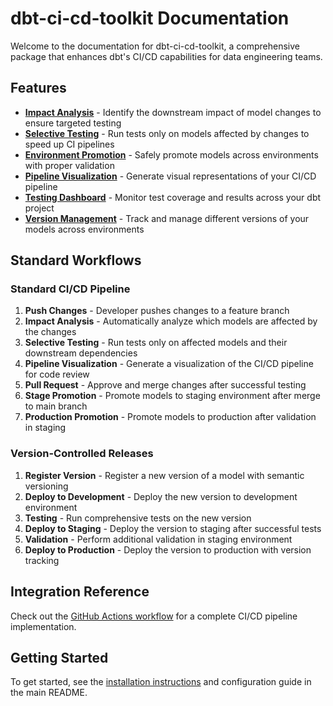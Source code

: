 # dbt-ci-cd-toolkit Documentation

Welcome to the documentation for dbt-ci-cd-toolkit, a comprehensive package that enhances dbt's CI/CD capabilities for data engineering teams.

## Features

- [**Impact Analysis**](./impact_analysis.md) - Identify the downstream impact of model changes to ensure targeted testing
- [**Selective Testing**](./selective_testing.md) - Run tests only on models affected by changes to speed up CI pipelines
- [**Environment Promotion**](./environment_promotion.md) - Safely promote models across environments with proper validation
- [**Pipeline Visualization**](./visualization.md) - Generate visual representations of your CI/CD pipeline
- [**Testing Dashboard**](./testing_dashboard.md) - Monitor test coverage and results across your dbt project
- [**Version Management**](./version_management.md) - Track and manage different versions of your models across environments

## Standard Workflows

### Standard CI/CD Pipeline

1. **Push Changes** - Developer pushes changes to a feature branch
2. **Impact Analysis** - Automatically analyze which models are affected by the changes
3. **Selective Testing** - Run tests only on affected models and their downstream dependencies
4. **Pipeline Visualization** - Generate a visualization of the CI/CD pipeline for code review
5. **Pull Request** - Approve and merge changes after successful testing
6. **Stage Promotion** - Promote models to staging environment after merge to main branch
7. **Production Promotion** - Promote models to production after validation in staging

### Version-Controlled Releases

1. **Register Version** - Register a new version of a model with semantic versioning
2. **Deploy to Development** - Deploy the new version to development environment
3. **Testing** - Run comprehensive tests on the new version
4. **Deploy to Staging** - Deploy the version to staging after successful tests
5. **Validation** - Perform additional validation in staging environment
6. **Deploy to Production** - Deploy the version to production with version tracking

## Integration Reference

Check out the [GitHub Actions workflow](./github_actions_workflow.yml) for a complete CI/CD pipeline implementation.

## Getting Started

To get started, see the [installation instructions](../README.md#installation) and configuration guide in the main README. 